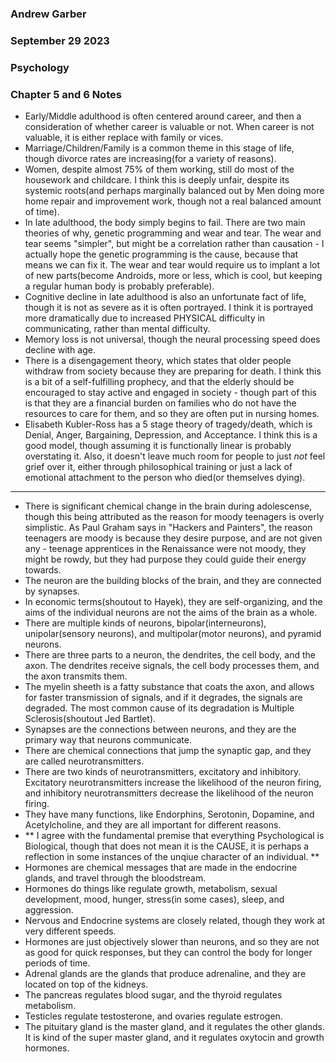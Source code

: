### Andrew Garber
### September 29 2023
### Psychology
### Chapter 5 and 6 Notes

 - Early/Middle adulthood is often centered around career, and then a consideration of whether career is valuable or not. When career is not valuable, it is either replace with family or vices.
 - Marriage/Children/Family is a common theme in this stage of life, though divorce rates are increasing(for a variety of reasons).
 - Women, despite almost 75% of them working, still do most of the housework and childcare. I think this is deeply unfair, despite its systemic roots(and perhaps marginally balanced out by Men doing more home repair and improvement work, though not a real balanced amount of time).
 - In late adulthood, the body simply begins to fail. There are two main theories of why, genetic programming and wear and tear. The wear and tear seems "simpler", but might be a correlation rather than causation - I actually hope the genetic programming is the cause, because that means we can fix it. The wear and tear would require us to implant a lot of new parts(become Androids, more or less, which is cool, but keeping a regular human body is probably preferable).
 - Cognitive decline in late adulthood is also an unfortunate fact of life, though it is not as severe as it is often portrayed. I think it is portrayed more dramatically due to increased PHYSICAL difficulty in communicating, rather than mental difficulty. 
 - Memory loss is not universal, though the neural processing speed does decline with age. 
 - There is a disengagement theory, which states that older people withdraw from society because they are preparing for death. I think this is a bit of a self-fulfilling prophecy, and that the elderly should be encouraged to stay active and engaged in society - though part of this is that they are a financial burden on families who do not have the resources to care for them, and so they are often put in nursing homes.
 - Elisabeth Kubler-Ross has a 5 stage theory of tragedy/death, which is Denial, Anger, Bargaining, Depression, and Acceptance. I think this is a good model, though assuming it is functionally linear is probably overstating it. Also, it doesn't leave much room for people to just *not* feel grief over it, either through philosophical training or just a lack of emotional attachment to the person who died(or themselves dying).
------
 - There is significant chemical change in the brain during adolescense, though this being attributed as the reason for moody teenagers is overly simplistic. As Paul Graham says in "Hackers and Painters", the reason teenagers are moody is because they desire purpose, and are not given any - teenage apprentices in the Renaissance were not moody, they might be rowdy, but they had purpose they could guide their energy towards.
 - The neuron are the building blocks of the brain, and they are connected by synapses. 
 - In economic terms(shoutout to Hayek), they are self-organizing, and the aims of the individual neurons are not the aims of the brain as a whole. 
 - There are multiple kinds of neurons, bipolar(interneurons), unipolar(sensory neurons), and multipolar(motor neurons), and pyramid neurons. 
 - There are three parts to a neuron, the dendrites, the cell body, and the axon. The dendrites receive signals, the cell body processes them, and the axon transmits them.
 - The myelin sheeth is a fatty substance that coats the axon, and allows for faster transmission of signals, and if it degrades, the signals are degraded. The most common cause of its degradation is Multiple Sclerosis(shoutout Jed Bartlet).
 - Synapses are the connections between neurons, and they are the primary way that neurons communicate.
 - There are chemical connections that jump the synaptic gap, and they are called neurotransmitters.
 - There are two kinds of neurotransmitters, excitatory and inhibitory. Excitatory neurotransmitters increase the likelihood of the neuron firing, and inhibitory neurotransmitters decrease the likelihood of the neuron firing.
 - They have many functions, like Endorphins, Serotonin, Dopamine, and Acetylcholine, and they are all important for different reasons.
 - ** I agree with the fundamental premise that everything Psychological is Biological, though that does not mean it is the CAUSE, it is perhaps a reflection in some instances of the unqiue character of an individual. **
 - Hormones are chemical messages that are made in the endocrine glands, and travel through the bloodstream.
 - Hormones do things like regulate growth, metabolism, sexual development, mood, hunger, stress(in some cases), sleep, and aggression.
 - Nervous and Endocrine systems are closely related, though they work at very different speeds.
 - Hormones are just objectively slower than neurons, and so they are not as good for quick responses, but they can control the body for longer periods of time.
 - Adrenal glands are the glands that produce adrenaline, and they are located on top of the kidneys. 
 - The pancreas regulates blood sugar, and the thyroid regulates metabolism.
 - Testicles regulate testosterone, and ovaries regulate estrogen.
 - The pituitary gland is the master gland, and it regulates the other glands. It is kind of the super master gland, and it regulates oxytocin and growth hormones.